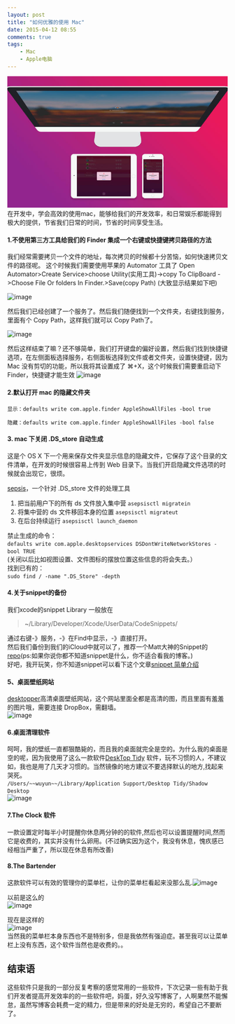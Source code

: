 ```yaml
---
layout: post
title: "如何优雅的使用 Mac"
date: 2015-04-12 08:55
comments: true
tags: 
	- Mac 
	- Apple电脑
---
```

![use mac elegant](https://raw.githubusercontent.com/WymanY/PicBed/master/img/elegant_use_mac.png)
在开发中，学会高效的使用mac，能够给我们的开发效率，和日常娱乐都能得到极大的提供，节省我们日常的时间，节省的时间享受生活。
<!-- more -->
#### 1.不使用第三方工具给我们的 Finder 集成一个右键或快捷键拷贝路径的方法
我们经常需要拷贝一个文件的地址，每次拷贝的时候都十分苦恼，如何快速拷贝文件的路径呢。
这个时候我们需要使用苹果的 Automator 工具了
Open Automator>Create Service>choose Utility(实用工具)->copy To ClipBoard ->Choose File Or folders In Finder.>Save(copy Path)
(大致显示结果如下吧)  

![image](http://m1.img.srcdd.com/farm5/d/2015/0726/00/08DB0B57DDC2678DDFFC45493A122A12_LARGE_984_859.png)    

然后我们已经创建了一个服务了。然后我们随便找到一个文件夹，右键找到服务，里面有个 Copy Path，这样我们就可以 Copy Path了。    

![image](http://m1.img.srcdd.com/farm5/d/2015/0726/00/E277DF4A50F61FE8017CC726FACD4321_LARGE_635_617.png)    

然后这样结束了嘛？还不够简单，我们打开键盘的偏好设置，然后我们找到快捷键选项，在左侧面板选择服务，右侧面板选择到文件或者文件夹，设置快捷键，因为 Mac 没有剪切的功能，所以我将其设置成了  ⌘+X，这个时候我们需要重启动下 Finder，快捷键才能生效
![image](http://m3.img.srcdd.com/farm4/d/2015/0726/00/EDDB18FB7E552BC194626206EF9E97B1_LARGE_638_526.png)  
#### 2.默认打开 mac 的隐藏文件夹

`显示：defaults write com.apple.finder AppleShowAllFiles -bool true  `

`隐藏：defaults write com.apple.finder AppleShowAllFiles -bool false `  

#### 3. mac 下关闭 .DS_store 自动生成
这是个 OS X 下一个用来保存文件夹显示信息的隐藏文件，它保存了这个目录的文件清单，在开发的时候很容易上传到 Web 目录下。当我们开启隐藏文件选项的时候就会出现它，很烦。

[sepsis](http://asepsis.binaryage.com/)，一个针对 .DS_store 文件的处理工具  

1. 把当前用户下的所有 ds 文件放入集中营
`asepsisctl migratein`
2. 将集中营的 ds 文件移回本身的位置   `asepsisctl migrateut`
3. 在后台持续运行   `asepsisctl launch_daemon`  

禁止生成的命令：  
`defaults write com.apple.desktopservices DSDontWriteNetworkStores -bool TRUE`  
(关闭以后比如视图设置、文件图标的摆放位置这些信息的将会失去。）  
找到已有的：  
`sudo find / -name ".DS_Store" -depth`  
#### 4.关于snippet的备份  
我们xcode的snippet Library 一般放在
> ~/Library/Developer/Xcode/UserData/CodeSnippets/  

 通过右键-》服务，-》在Find中显示，-》直接打开。  
 然后我们备份到我们的iCloud中就可以了，推荐一个Matt大神的Snippet的[repo](https://github.com/Xcode-Snippets/Objective-C)(ps:如果你说你都不知道snippet是什么，你不适合看我的博客。)  
 好吧，我开玩笑，你不知道snippet可以看下这个文章[snippet 简单介绍](http://mobile.51cto.com/hot-431722.htm)
 
####  5、桌面壁纸网站
[desktopper](https://www.desktoppr.co/wallpapers)高清桌面壁纸网站，这个网站里面全都是高清的图，而且里面有羞羞的图片哦，需要连接 DropBox，需翻墙。  
![image](http://m2.img.srcdd.com/farm4/d/2015/0726/00/D8D142DE844529891865F85992641DA6_LARGE_2282_1322.png)  

#### 6.桌面清理软件  
呵呵，我的壁纸一直都狠酷毙的，而且我的桌面就完全是空的。为什么我的桌面是空的呢，因为我使用了这么一款软件[DeskTop Tidy](https://itunes.apple.com/us/app/desktop-tidy/id468622130?mt=12) 软件，玩不习惯的人，不建议如，我也是用了几天才习惯的。当然镜像的地方建议不要选择默认的地方,找起来哭死。  
`/Users/~~wuyun~~/Library/Application Support/Desktop Tidy/Shadow Desktop`  
![image](http://m2.img.srcdd.com/farm5/d/2015/0726/00/235677CD376EA7EAA98DC717F92C5298_LARGE_962_1174.png)    

#### 7.The Clock 软件
一款设置定时每半小时提醒你休息两分钟的的软件,然后也可以设置提醒时间,然而它是收费的，其实并没有什么卵用。(不过确实因为这个，我没有休息，愧疚感已经相当严重了，所以现在休息有所改善)

#### 8.The Bartender
这款软件可以有效的管理你的菜单栏，让你的菜单栏看起来没那么乱.![image](http://m2.img.srcdd.com/farm4/d/2015/0726/00/499946B645F1BF74C61F6E5E3F963511_LARGE_186_192.png)

以前是这么的  
![image](http://m2.img.srcdd.com/farm4/d/2015/0726/00/12954A725459E8647B94C84ED815B12A_LARGE_1814_42.png)
  
 现在是这样的    
 ![image](http://m3.img.srcdd.com/farm4/d/2015/0726/00/E6B2D1963E3B6FB46AF10F5B45570A8E_LARGE_1750_48.png)  
 当然我的菜单栏本身东西也不是特别多，但是我依然有强迫症。甚至我可以让菜单栏上没有东西，这个软件当然也是收费的。。

## 结束语 
这些软件只是我的一部分反复考察的感觉常用的一些软件，下次记录一些有助于我们开发者提高开发效率的的一些软件吧，妈蛋，好久没写博客了，人啊果然不能懈怠，虽然写博客会耗费一定的精力，但是带来的好处是无穷的，希望自己不要断了。



 
